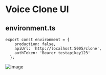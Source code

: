 # Voice Clone UI

## environment.ts
```
export const environment = {
    production: false,
    apiUrl: 'http://localhost:5005/clone',
    authToken: 'Bearer testapikey123'
  };
```

![image](https://github.com/stefonalfaro/Voice-Cloning-UI/assets/45152948/e2f2158b-9eea-4fab-ac00-77da08a61643)
